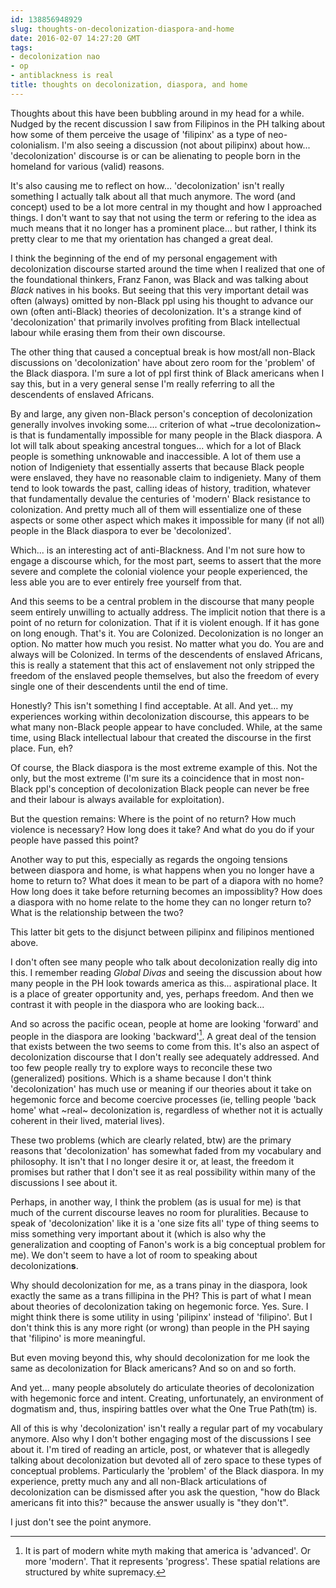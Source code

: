 ```yaml
---
id: 138856948929
slug: thoughts-on-decolonization-diaspora-and-home
date: 2016-02-07 14:27:20 GMT
tags:
- decolonization nao
- op
- antiblackness is real
title: thoughts on decolonization, diaspora, and home
---
```

Thoughts about this have been bubbling around in my head for a while. Nudged by the recent discussion I saw from Filipinos in the PH talking about how some of them perceive the usage of 'filipinx' as a type of neo-colonialism. I'm also seeing a discussion (not about pilipinx) about how... 'decolonization' discourse is or can be alienating to people born in the homeland for various (valid) reasons.

It's also causing me to reflect on how... 'decolonization' isn't really something I actually talk about all that much anymore. The word (and concept) used to be a lot more central in my thought and how I approached things. I don't want to say that not using the term or refering to the idea as much means that it no longer has a prominent place... but rather, I think its pretty clear to me that my orientation has changed a great deal.

I think the beginning of the end of my personal engagement with decolonization discourse started around the time when I realized that one of the foundational thinkers, Franz Fanon, was Black and was talking about *Black* natives in his books. But seeing that this very important detail was often (always) omitted by non-Black ppl using his thought to advance our own (often anti-Black) theories of decolonization. It's a strange kind of 'decolonization' that primarily involves profiting from Black intellectual labour while erasing them from their own discourse.

The other thing that caused a conceptual break is how most/all non-Black discussions on 'decolonization' have about zero room for the 'problem' of the Black diaspora. I'm sure a lot of ppl first think of Black americans when I say this, but in a very general sense I'm really referring to all the descendents of enslaved Africans.

By and large, any given non-Black person's conception of decolonization generally involves invoking some.... criterion of what ~true decolonization~ is that is fundamentally impossible for many people in the Black diaspora. A lot will talk about speaking ancestral tongues... which for a lot of Black people is something unknowable and inaccessible. A lot of them use a notion of Indigeniety that essentially asserts that because Black people were enslaved, they have no reasonable claim to indigeniety. Many of them tend to look towards the past, calling ideas of history, tradition, whatever that fundamentally devalue the centuries of 'modern' Black resistance to colonization. And pretty much all of them will essentialize one of these aspects or some other aspect which makes it impossible for many (if not all) people in the Black diaspora to ever be 'decolonized'.

Which... is an interesting act of anti-Blackness. And I'm not sure how to engage a discourse which, for the most part, seems to assert that the more severe and complete the colonial violence your people experienced, the less able you are to ever entirely free yourself from that.

And this seems to be a central problem in the discourse that many people seem entirely unwilling to actually address. The implicit notion that there is a point of no return for colonization. That if it is violent enough. If it has gone on long enough. That's it. You are Colonized. Decolonization is no longer an option. No matter how much you resist. No matter what you do. You are and always will be Colonized. In terms of the descendents of enslaved Africans, this is really a statement that this act of enslavement not only stripped the freedom of the enslaved people themselves, but also the freedom of every single one of their descendents until the end of time.

Honestly? This isn't something I find acceptable. At all. And yet... my experiences working within decolonization discourse, this appears to be what many non-Black people appear to have concluded. While, at the same time, using Black intellectual labour that created the discourse in the first place. Fun, eh?

Of course, the Black diaspora is the most extreme example of this. Not the only, but the most extreme (I'm sure its a coincidence that in most non-Black ppl's conception of decolonization Black people can never be free and their labour is always available for exploitation). 

But the question remains: Where is the point of no return? How much violence is necessary? How long does it take? And what do you do if your people have passed this point?

Another way to put this, especially as regards the ongoing tensions between diaspora and home, is what happens when you no longer have a home to return to? What does it mean to be part of a diapora with no home? How long does it take before returning becomes an impossiblity? How does a diaspora with no home relate to the home they can no longer return to? What is the relationship between the two?

This latter bit gets to the disjunct between pilipinx and filipinos mentioned above.

I don't often see many people who talk about decolonization really dig into this. I remember reading _Global Divas_ and seeing the discussion about how many people in the PH look towards america as this... aspirational place. It is a place of greater opportunity and, yes, perhaps freedom. And then we contrast it with people in the diaspora who are looking back...

And so across the pacific ocean, people at home are looking 'forward' and people in the diaspora are looking 'backward'[^directions]. A great deal of the tension that exists between the two seems to come from this. It's also an aspect of decolonization discourse that I don't really see adequately addressed. And too few people really try to explore ways to reconcile these two (generalized) positions. Which is a shame because I don't think 'decolonization' has much use or meaning if our theories about it take on hegemonic force and become coercive processes (ie, telling people 'back home' what ~real~ decolonization is, regardless of whether not it is actually coherent in their lived, material lives).

These two problems (which are clearly related, btw) are the primary reasons that 'decolonization' has somewhat faded from my vocabulary and philosophy. It isn't that I no longer desire it or, at least, the freedom it promises but rather that I don't see it as real possibility within many of the discussions I see about it.

Perhaps, in another way, I think the problem (as is usual for me) is that much of the current discourse leaves no room for pluralities. Because to speak of 'decolonization' like it is a 'one size fits all' type of thing seems to miss something very important about it (which is also why the generalization and coopting of Fanon's work is a big conceptual problem for me). We don't seem to have a lot of room to speaking about decolonization**s**.

Why should decolonization for me, as a trans pinay in the diaspora, look exactly the same as a trans fillipina in the PH? This is part of what I mean about theories of decolonization taking on hegemonic force. Yes. Sure. I might think there is some utility in using 'pilipinx' instead of 'filipino'. But I don't think this is any more right (or wrong) than people in the PH saying that 'filipino' is more meaningful.

But even moving beyond this, why should decolonization for me look the same as decolonization for Black americans? And so on and so forth.

And yet... many people absolutely do articulate theories of decolonization with hegemonic force and intent. Creating, unfortunately, an environment of dogmatism and, thus, inspiring battles over what the One True Path(tm) is.

All of this is why 'decolonization' isn't really a regular part of my vocabulary anymore. Also why I don't bother engaging most of the discussions I see about it. I'm tired of reading an article, post, or whatever that is allegedly talking about decolonization but devoted all of zero space to these types of conceptual problems. Particularly the 'problem' of the Black diaspora. In my experience, pretty much any and all non-Black articulations of decolonization can be dismissed after you ask the question, "how do Black americans fit into this?" because the answer usually is "they don't". 

I just don't see the point anymore.

[^directions]: It is part of modern white myth making that america is 'advanced'. Or more 'modern'. That it represents 'progress'. These spatial relations are structured by white supremacy.